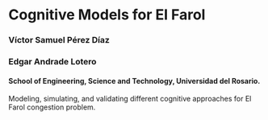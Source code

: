# Cognitive Models for El Farol

### Víctor Samuel Pérez Díaz
### Edgar Andrade Lotero

#### School of Engineering, Science and Technology, Universidad del Rosario.

Modeling, simulating, and validating different cognitive approaches for El Farol congestion problem.
